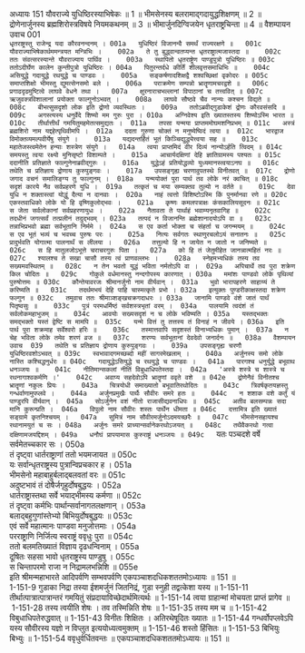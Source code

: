 अध्यायः 151
यौवराज्ये युधिष्ठिरस्याभिषेकः ॥ 1 ॥ भीमसेनस्य बलरामाद्गदायुद्धशिक्षणम् ॥ 2 ॥ द्रोणेनार्जुनस्य ब्रह्मशिरोस्त्रविषये नियमकथनम् ॥ 3 ॥ भीमार्जुनदिग्विजयेन धृतराष्ट्रचिन्ता ॥ 4 ॥ 
वैशम्पायन उवाच		001  
`धृतराष्ट्रस्तु राजेन्द्र यदा कौरवनन्दनम् ।	001a  
युधिष्ठिरं विजानन्वै समर्थं राज्यरक्षणे ॥	001c  
यौवराज्याभिषेकार्थममन्त्रयत मन्त्रिभिः ।	002a  
ते तु बुद्ध्वान्वतप्यन्त धृतराष्ट्रात्मजास्तदा ॥	002c  
ततः संवत्सरस्यान्ते यौवराज्याय पार्थिव ।	003a  
स्थापितो धृतराष्ट्रेण पाण्डुपुत्रो युधिष्ठिरः ॥	003c  
ततोऽदीर्घेण कालेन कुन्तीपुत्रो युधिष्ठिरः ।	004a  
पितुरन्तर्दधे कीर्तिं शीलवृत्तसमाधिभिः ॥	004c  
असियुद्धे गदायुद्धे रथयुद्धे च पाण्डवः ।	005a  
सङ्कर्षणादशिक्षद्वै शश्वच्छिक्षां वृकोदरः ॥	005c  
समाप्तशिक्षो भीमस्तु द्युमत्सेनसमो बले ।	006a  
पराक्रमेण सम्पन्नो भ्रातॄणामचरद्वशे ॥	006c  
प्रगाढदृढमुष्टित्वे लाघवे वेधने तथा ।	007a  
क्षुरनाराचभल्लानां विपाठानां च तत्त्ववित् ॥	007c  
ऋजुवक्त्रविशालानां प्रयोक्ता फाल्गुनोऽभवत् ।	008a  
लाघवे सौष्ठवे चैव नान्यः कश्चन विद्यते ॥	008c  
बीभत्सुसदृशो लोक इति द्रोणो व्यवस्थितः ।	009a  
ततोऽब्रवीद्गुडाकेशं द्रोणः कौरवसंसदि ॥	009c  
अगस्त्यस्य धनुर्वेदे शिष्यो मम गुरुः पुरा ।	010a  
अग्निवेश्य इति ख्यातस्तस्य शिष्योऽस्मि भारत ॥	010c  
तीर्थात्तीर्थं गमयितुमहमेतत्समुद्यतः ।	011a  
तपसा यन्मया प्राप्तममोघमशनिप्रभम् ॥	011c  
अस्त्रं ब्रह्मशिरो नाम यद्दहेत्पृथिवीमपि ।	012a  
ददता गुरुणा चोक्तं न मनुष्येष्विदं त्वया ॥	012c  
भारद्वाज विमोक्तव्यमल्पवीर्येषु संयुगे ।	013a  
यद्यदन्तर्हितं भूतं किञ्चिद्युद्ध्येत्त्वया सह ॥	013c  
महातेजस्त्वमेतेन हन्याः शस्त्रेण संयुगे ।	014a  
त्वया प्राप्तमिदं वीर दिव्यं नान्योऽर्हति त्विदम् ॥	014c  
समयस्तु त्वया रक्ष्यो मुनिसृष्टो विशाम्पते ।	015a  
आचार्यदक्षिणां देहि ज्ञातिग्रामस्य पश्यतः ॥	015c  
ददानीति प्रतिज्ञाते फाल्गुनेनाब्रवीद्गुरुः ।	016a  
युद्धेऽहं प्रतियोद्धव्यो युध्यमानस्त्वयाऽनघ ॥	016c  
तथेति च प्रतिज्ञाय द्रोणाय कुरुपुङ्गवः ।	017a  
उपसङ्गृह्य चरणावुपतस्थे विनीतवत् ॥	017c  
द्रोणो जगाद वचनं समालिङ्ग्य तु फाल्गुनम् ।	018a  
यन्मयोक्तं पुरा पार्थ तव लोके नरं क्वचित् ॥	018c  
सदृशं कारये नैव सर्वप्रहरणे युधि ।	019a  
तत्कृतं च मया सम्यक्तव तुल्यो न वर्तते ॥	019c  
देवा युधि न शक्तास्त्वां योद्धुं दैत्या न दानवाः ।	020a  
नाहं त्वत्तो विशिष्टोऽस्मि किं पुनर्मानवा रणे ॥	020c  
एकस्तवाधिको लोके यो हि वृष्णिकुलोद्भवः ।	021a  
कृष्णः कमलपत्राक्षः कंसकालियसूदनः ॥	021c  
स जेता सर्वलोकानां सर्वप्रहरणायुधः ।	022a  
नैतावता ते पार्थाहं भवाम्यनृतवागिह ॥	022c  
तदधीनं जगत्सर्वं तत्प्रलीनं तदुद्भवम् ।	023a  
तत्पदं न विजानन्ति ब्रह्मेशानादयोऽपि वा ॥	023c  
तन्नाभिप्रभवो ब्रह्मा सर्वभूतानि निर्ममे ।	024a  
स एव कर्ता भोक्ता च संहर्ता च जगन्मयम् ॥	024c  
स एव भूतं भव्यं च भवच्च पुरुषः परः ।	025a  
नित्यः सर्वगतः स्थाणुरचलोऽयं सनातनः ॥	025c  
प्रादुर्भवति योगात्मा पालनार्थं स लीलया ।	026a  
तत्तुल्यो हि न जायेत न जातो न जनिष्यते ॥	026c  
स हि मातुलजोऽभूत्ते चराचरगुरुः पिता ।	027a  
को हि तं जेतुमीहेत जानन्नात्महितं नरः ॥	027c  
श्यालश्च ते सखा चासौ तस्य त्वं प्राणवल्लभः ।	028a  
स्नेहमभ्यधिकं तस्य तव सख्यमवस्थितम् ॥	028c  
न तेन भवतो युद्धं भविता नर्मतोऽपि वा ।	029a  
अपिचार्थे तव पुरा शक्रेण किल चोदितः ॥	029c  
गोकुले वर्धमानस्तु नन्दगोपस्य कारणात् ।	030a  
ममांशः पाण्डवो लोके पृथिव्यां पुरुषोत्तमः ॥	030c  
कौन्तेयावरजः श्रीमानर्जुनो नाम वीर्यवान् ।	031a  
भुवो भारापहरणे साहाय्यं ते करिष्यति ॥	031c  
तदर्थमभयं देहि पाहि चास्मत्कृते प्रभो ।	032a  
इत्युक्तः पुण्डरीकाक्षस्तदा शक्रेण फल्गुन ॥	032c  
तमुवाच ततः श्रीमाञ्शङ्खचक्रगदाधरः ।	033a  
जानामि पाण्डवे वंशे जातं पार्थं पितृष्वसुः ॥	033c  
पुत्रं परमधर्मिष्ठं सर्वशस्त्रभृतां वरम् ।	034a  
पालयामि त्वदंशं तं सर्वलोकमहाभुजम् ॥	034c  
आवयोः सख्यसदृशं न च लोके भविष्यति ।	035a  
यस्तद्भक्तः समद्भक्तो यस्तं द्वेष्टि स मामपि ॥	035c  
यन्मे वित्तं तु तत्तस्य तं विनाहं न जीवये ।	036a  
इति पार्थ पुरा शक्रमाह सर्वेश्वरो हरिः ॥	036c  
तस्मात्तवापि सदृशस्तं विनाभ्यधिकः पुमान् ।	037a  
न चेह भविता लोके तमेव शरणं व्रज ॥	037c  
शरण्यः सर्वभूतानां देवदेवो जनार्दनः ॥	038a  
वैशम्पायन उवाच	039  
तथेति च प्रतिज्ञाय द्रोणाय कुरुपुङ्गवः ।	039a  
उपसङ्गृह्य चरणौ युधिष्ठिरवशोऽभवत् ॥	039c  
स्वभावादगमच्छब्दो महीं सागरमेखलाम् ।	040a  
अर्जुनस्य समो लोके नास्ति कश्चिद्धनुर्धरः ॥	040c  
गदायुद्धेऽसियुद्धे च रथयुद्धे च पाण्डवः ।	041a  
पारगश्च धनुर्युद्धे बभूवाथ धनञ्जयः ॥	041c  
नीतिमान्सकलां नीतिं विबुधाधिपतेस्तदा ।	042a  
'अस्त्रे शस्त्रे च शास्त्रे च रथनागाश्वकर्मणि ।'	042c  
अवाप्य सहदेवोऽपि भ्रातॄणां ववृते वशे  ॥	042e  
द्रोणेनैवं विनीतश्च भ्रातॄणां नकुलः प्रियः ।	043a  
चित्रयोधी समाख्यातो बभूवातिरथोदितः ॥	043c  
त्रिवर्षकृतयज्ञस्तु गन्धर्वाणामुपप्लवे ।	044a  
अर्जुनप्रमुखैः पार्थैः सौवीरः समरे हतः ॥	044c  
न शशाक वशे कर्तुं यं पाण्डुरपि वीर्यवान् ।	045a  
सोऽर्जुनेन वशं नीतो राजासीद्यवनाधिपः ॥	045c  
अतीव बलसम्पन्नः सदा मानि कुरून्प्रति ।	046a  
विपुलो नाम सौवीरः शस्तः पार्थेन धीमता ॥	046c  
दत्तामित्र इति ख्यातं सङ्ग्रामे कृतनिश्चयम् ।	047a  
सुमित्रं नाम सौवीरमर्जुनोऽदमयच्छरैः ॥	047c  
भीमसेनसहायश्च रथानामयुतं च सः ।	048a  
अर्जुनः समरे प्राच्यान्सर्वानेकरथोऽजयत् ॥	048c  
तथैवैकरथो गत्वा दक्षिणामजयद्दिशम् ।	049a  
धनौघं प्रापयामास कुरुराष्ट्रं धनञ्जयः ॥	049c  
`यतः पञ्चदशे वर्षे सर्वमेतच्चकार सः ।	050a  
तं दृष्ट्वा धार्तराष्ट्राणां ततो भयमजायत ॥	050c  
यः सर्वान्धृतराष्ट्रस्य पुत्रान्विप्रचकार ह ।	051a  
भीमसेनो महाबाहुर्बलाद्बलवतां वरः ॥	051c  
अदुष्टभावं तं दोषैर्जगृहुर्दोषबुद्धयः ।	052a  
धार्तराष्ट्रास्तथा सर्वे भयाद्भीमस्य कर्मणा ॥	052c  
तं दृष्ट्वा कर्मभिः पार्थान्सर्वानागतलक्षणान् ।	053a  
बलाद्बहुगुणांस्तेभ्यो बिभियुर्दोषबुद्धयः ॥	053c  
एवं सर्वे महात्मानः पाण्डवा मनुजोत्तमाः ।	054a  
परराष्ट्राणि निर्जित्य स्वराष्ट्रं ववृधुः पुरा ॥	054c  
ततो बलमतिख्यातं विज्ञाय दृढधन्विनाम् ।	055a  
दूषितः सहसा भावो धृतराष्ट्रस्य पाण्डुषु ।	055c  
स चिन्तापरमो राजा न निद्रामलभन्निशि ॥	055e  
इति श्रीमन्महाभारते आदिपर्वणि सम्भवपर्वणि एकपञ्चाशदधिकशततमोऽध्यायः ॥ 151 ॥  
1-151-9 गुडाका निद्रा तस्या ईशमर्जुनं जितनिद्रं, गुडा स्नुही तद्वत्केशा यस्य ॥ 1-151-11 तीर्थात्पात्रात्पात्रान्तरं गमयितुं संप्रदायाविच्छेदार्थमित्यर्थः ॥ 1-151-14 त्वया ग्राहान्मां मोचयता प्राप्तं प्रागेव ॥ 1-151-28 तस्य त्वयीति शेषः । तव तस्मिन्निति शेषः ॥ 1-151-35 तस्य मम च ॥ 1-151-42 विबुधाधिपतेरुद्धवात् ॥ 1-151-43 विनीतः शिक्षितः । अतिरथेषूदितः ख्यातः ॥ 1-151-44 गन्धर्वोपप्लवेऽपि यस्य सौवीरस्य यज्ञो न विप्लुत इत्ययोध्यत्वमुक्तम् ॥ 1-151-46 शस्तो हिंसितः ॥ 1-151-53 बिभियुः बिभ्युः ॥ 1-151-54 ववृधुर्वर्धितवन्तः ॥ एकपञ्चाशदधिकशततमोऽध्यायः ॥ 151 ॥
